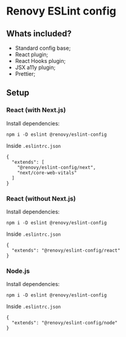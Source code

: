 # Renovy ESLint config

## Whats included?

- Standard config base;
- React plugin;
- React Hooks plugin;
- JSX a11y plugin;
- Prettier;

## Setup

### React (with Next.js)

Install dependencies:
```
npm i -D eslint @renovy/eslint-config
```
Inside `.eslintrc.json`
```
{
  "extends": [
    "@renovy/eslint-config/next", 
    "next/core-web-vitals"
  ]
}
```

### React (without Next.js)

Install dependencies:
```
npm i -D eslint @renovy/eslint-config
```
Inside `.eslintrc.json`
```
{
  "extends": "@renovy/eslint-config/react"
}
```

### Node.js

Install dependencies:
```
npm i -D eslint @renovy/eslint-config
```
Inside `.eslintrc.json`
```
{
  "extends": "@renovy/eslint-config/node"
}
```